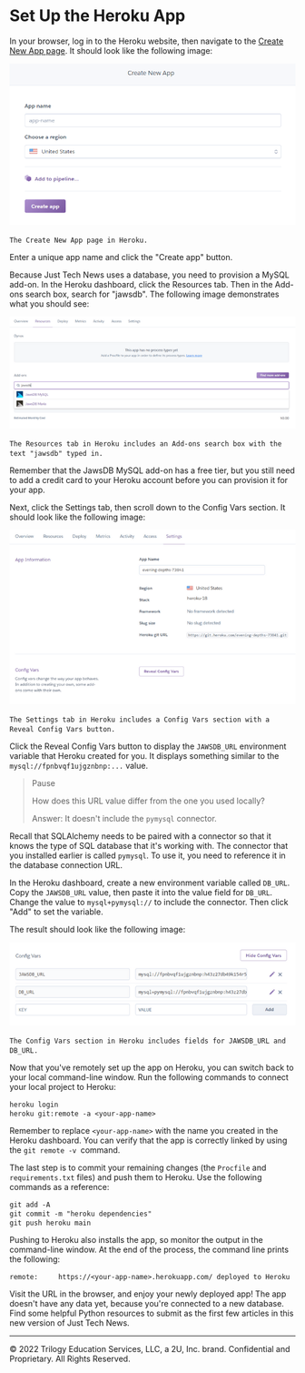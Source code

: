 # Set Up the Heroku App

In your browser, log in to the Heroku website, then navigate to the [Create New App page](https://dashboard.heroku.com/new-app). It should look like the following image:

![](../Images/300-heroku-create.png)

`The Create New App page in Heroku.`

Enter a unique app name and click the "Create app" button.

Because Just Tech News uses a database, you need to provision a MySQL add-on. In the Heroku dashboard, click the Resources tab. Then in the Add-ons search box, search for "jawsdb". The following image demonstrates what you should see:

![](../Images/400-jaws-db.png)

`The Resources tab in Heroku includes an Add-ons search box with the text "jawsdb" typed in.`

Remember that the JawsDB MySQL add-on has a free tier, but you still need to add a credit card to your Heroku account before you can provision it for your app.

Next, click the Settings tab, then scroll down to the Config Vars section. It should look like the following image:

![](../Images/500-config-vars.png)

`The Settings tab in Heroku includes a Config Vars section with a Reveal Config Vars button.`

Click the Reveal Config Vars button to display the `JAWSDB_URL` environment variable that Heroku created for you. It displays something similar to the `mysql://fpnbvqf1ujgznbnp:...` value.

> Pause
>
> How does this URL value differ from the one you used locally?
>
> Answer: It doesn't include the `pymysql` connector.

Recall that SQLAlchemy needs to be paired with a connector so that it knows the type of SQL database that it's working with. The connector that you installed earlier is called `pymysql`. To use it, you need to reference it in the database connection URL.

In the Heroku dashboard, create a new environment variable called `DB_URL`. Copy the `JAWSDB_URL` value, then paste it into the value field for `DB_URL`. Change the value to `mysql+pymysql://` to include the connector. Then click "Add" to set the variable.

The result should look like the following image:

![](../Images/600-db-url.png)

`The Config Vars section in Heroku includes fields for JAWSDB_URL and DB_URL.`

Now that you've remotely set up the app on Heroku, you can switch back to your local command-line window. Run the following commands to connect your local project to Heroku:

```console
heroku login
heroku git:remote -a <your-app-name>
```

Remember to replace `<your-app-name>` with the name you created in the Heroku dashboard. You can verify that the app is correctly linked by using the `git remote -v `command.

The last step is to commit your remaining changes (the `Procfile` and `requirements.txt` files) and push them to Heroku. Use the following commands as a reference:

```console
git add -A
git commit -m "heroku dependencies"
git push heroku main
```

Pushing to Heroku also installs the app, so monitor the output in the command-line window. At the end of the process, the command line prints the following:

```console
remote:     https://<your-app-name>.herokuapp.com/ deployed to Heroku
```

Visit the URL in the browser, and enjoy your newly deployed app! The app doesn't have any data yet, because you're connected to a new database. Find some helpful Python resources to submit as the first few articles in this new version of Just Tech News.

---
© 2022 Trilogy Education Services, LLC, a 2U, Inc. brand. Confidential and Proprietary. All Rights Reserved.
